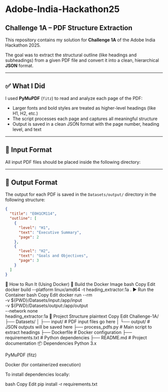 # Adobe-India-Hackathon25  
## Challenge 1A – PDF Structure Extraction

This repository contains my solution for **Challenge 1A** of the Adobe India Hackathon 2025.

The goal was to extract the structural outline (like headings and subheadings) from a given PDF file and convert it into a clean, hierarchical **JSON** format.

---

## ✅ What I Did

I used **PyMuPDF** (`fitz`) to read and analyze each page of the PDF:

- Larger fonts and bold styles are treated as higher-level headings (like H1, H2, etc.)
- The script processes each page and captures all meaningful structure
- Output is saved in a clean JSON format with the page number, heading level, and text

---

## 📂 Input Format

All input PDF files should be placed inside the following directory:


---

## 🧾 Output Format

The output for each PDF is saved in the `Datasets/output/` directory in the following structure:

```json
{
  "title": "E0H1CM114",
  "outline": [
    {
      "level": "H1",
      "text": "Executive Summary",
      "page": 2
    },
    {
      "level": "H2",
      "text": "Goals and Objectives",
      "page": 3
    }
  ]
}
```

🐳 How to Run It (Using Docker)
🔧 Build the Docker Image
bash
Copy
Edit
docker build --platform linux/amd64 -t heading_extractor:1a .
▶️ Run the Container
bash
Copy
Edit
docker run --rm \
  -v ${PWD}/Datasets/input:/app/input \
  -v ${PWD}/Datasets/output:/app/output \
  --network none \
  heading_extractor:1a
📁 Project Structure
plaintext
Copy
Edit
Challenge-1A/
├── Datasets/
│   ├── input/               # PDF input files go here
│   └── output/              # JSON outputs will be saved here
├── process_pdfs.py          # Main script to extract headings
├── Dockerfile               # Docker configuration
├── requirements.txt         # Python dependencies
├── README.md                # Project documentation
📦 Dependencies
Python 3.x

PyMuPDF (fitz)

Docker (for containerized execution)

To install dependencies locally:

bash
Copy
Edit
pip install -r requirements.txt

